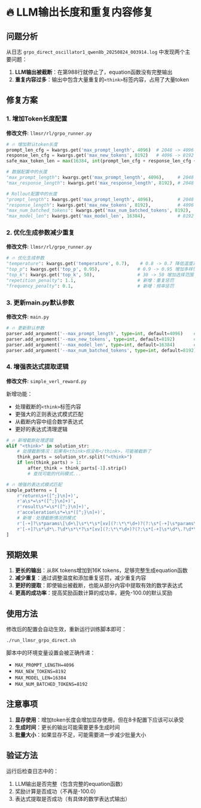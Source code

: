 # 🔥 LLM输出长度和重复内容修复

## 问题分析

从日志 `grpo_direct_oscillator1_qwen8b_20250824_003914.log` 中发现两个主要问题：

1. **LLM输出被截断**：在第988行就停止了，equation函数没有完整输出
2. **重复内容过多**：输出中包含大量重复的`<think>`标签内容，占用了大量token

## 修复方案

### 1. 增加Token长度配置

**修改文件**: `llmsr/rl/grpo_runner.py`

```python
# 🔥 增加默认token长度
prompt_len_cfg = kwargs.get('max_prompt_length', 4096)  # 2048 -> 4096
response_len_cfg = kwargs.get('max_new_tokens', 8192)   # 4096 -> 8192
safe_max_token_len = max(16384, int(prompt_len_cfg + response_len_cfg + 512))  # 12288 -> 16384

# 数据配置中的长度
"max_prompt_length": kwargs.get('max_prompt_length', 4096),     # 2048 -> 4096
"max_response_length": kwargs.get('max_response_length', 8192), # 2048 -> 8192

# Rollout配置中的长度
"prompt_length": kwargs.get('max_prompt_length', 4096),         # 2048 -> 4096
"response_length": kwargs.get('max_new_tokens', 8192),          # 4096 -> 8192
"max_num_batched_tokens": kwargs.get('max_num_batched_tokens', 8192),  # 4096 -> 8192
"max_model_len": kwargs.get('max_model_len', 16384),            # 8192 -> 16384
```

### 2. 优化生成参数减少重复

**修改文件**: `llmsr/rl/grpo_runner.py`

```python
# 🔥 优化生成参数
"temperature": kwargs.get('temperature', 0.7),    # 0.8 -> 0.7 降低温度减少重复
"top_p": kwargs.get('top_p', 0.95),              # 0.9 -> 0.95 增加多样性
"top_k": kwargs.get('top_k', 50),                # 30 -> 50 增加选择范围
"repetition_penalty": 1.1,                       # 新增：重复惩罚
"frequency_penalty": 0.1,                        # 新增：频率惩罚
```

### 3. 更新main.py默认参数

**修改文件**: `main.py`

```python
# 🔥 更新默认参数
parser.add_argument('--max_prompt_length', type=int, default=4096)    # 2048 -> 4096
parser.add_argument('--max_new_tokens', type=int, default=8192)       # 1024 -> 8192
parser.add_argument('--max_model_len', type=int, default=16384)       # 8192 -> 16384
parser.add_argument('--max_num_batched_tokens', type=int, default=8192) # 4096 -> 8192
```

### 4. 增强表达式提取逻辑

**修改文件**: `simple_verl_reward.py`

新增功能：
- 处理截断的`<think>`标签内容
- 更强大的正则表达式模式匹配
- 从截断内容中组合数学表达式
- 更好的表达式清理逻辑

```python
# 🔥 新增截断处理逻辑
elif "<think>" in solution_str:
    # 处理截断情况：如果有<think>但没有</think>，可能被截断了
    think_parts = solution_str.split("<think>")
    if len(think_parts) > 1:
        after_think = think_parts[-1].strip()
        # 查找可能的代码模式...

# 🔥 增强的表达式模式匹配
simple_patterns = [
    r'return\s+([^;}\n]+)',
    r'a\s*=\s*([^;}\n]+)',
    r'result\s*=\s*([^;}\n]+)',
    r'acceleration\s*=\s*([^;}\n]+)',
    # 新增：处理截断情况的模式
    r'[-+]?\s*params\[\d+\]\s*\*\s*[xv](?:\*\*\d+)?(?:\s*[-+]\s*params\[\d+\]\s*\*\s*[xv](?:\*\*\d+)?)*',
    r'[-+]?\s*\d*\.?\d*\s*\*?\s*[xv](?:\*\*\d+)?(?:\s*[-+]\s*\d*\.?\d*\s*\*?\s*[xv](?:\*\*\d+)?)*',
]
```

## 预期效果

1. **更长的输出**：从8K tokens增加到16K tokens，足够完整生成equation函数
2. **减少重复**：通过调整温度和添加重复惩罚，减少重复内容
3. **更好的提取**：即使输出被截断，也能从部分内容中提取有效的数学表达式
4. **更高的成功率**：提高奖励函数计算的成功率，避免-100.0的默认奖励

## 使用方法

修改后的配置会自动生效，重新运行训练脚本即可：

```bash
./run_llmsr_grpo_direct.sh
```

脚本中的环境变量设置会被正确传递：
- `MAX_PROMPT_LENGTH=4096`
- `MAX_NEW_TOKENS=8192` 
- `MAX_MODEL_LEN=16384`
- `MAX_NUM_BATCHED_TOKENS=8192`

## 注意事项

1. **显存使用**：增加token长度会增加显存使用，但在8卡配置下应该可以承受
2. **生成时间**：更长的输出可能需要更多生成时间
3. **批量大小**：如果显存不足，可能需要进一步减少批量大小

## 验证方法

运行后检查日志中的：
1. LLM输出是否完整（包含完整的equation函数）
2. 奖励计算是否成功（不再是-100.0）
3. 表达式提取是否成功（有具体的数学表达式输出）
